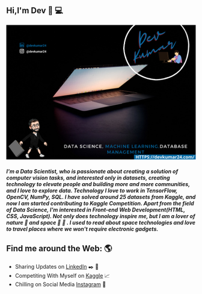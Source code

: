 ## Hi,I'm Dev 👋 :computer:
![Image](template.png)


##### I'm a Data Scientist, who is passionate about creating a solution of computer vision tasks, and interested only in datasets, creating technology to elevate people and building more and more communities, and I love to explore data. Technology I love to work in TensorFlow, OpenCV, NumPy, SQL. I have solved around 25 datasets from Kaggle, and now I am started contributing to Kaggle Competition. Apart from the field of Data Science, I'm interested in Front-end Web Development(HTML, CSS, JavaScript). Not only does technology inspire me, but I am a lover of nature :evergreen_tree: and space :rocket: :milky_way: . I used to read about space technologies and love to travel places where we won't require electronic gadgets. 


## Find me around the Web: :earth_americas:

 * Sharing Updates on [LinkedIn](https://www.linkedin.com/in/devkumar24/) :black_nib: :briefcase:
 * Competiting With Myself on [Kaggle](https://www.kaggle.com/devkumar247) :chart_with_upwards_trend:
 * Chilling on Social Media [Instagram](https://www.instagram.com/aryan_mehtaa_/) :ghost:
